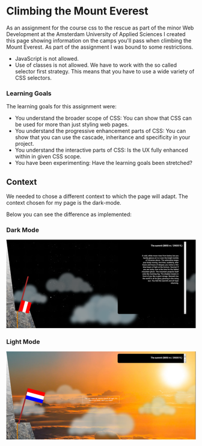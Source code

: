 # Climbing the Mount Everest
As an assignment for the course css to the rescue as part of the minor Web Development at the Amsterdam University of Applied Sciences I created this page showing information on the camps you'll pass when climbing the Mount Everest. As part of the assignment I was bound to some restrictions.
- JavaScript is not allowed.
- Use of classes is not allowed. We have to work with the so called selector first strategy. This means that you have to use a wide variety of CSS selectors.

### Learning Goals
The learning goals for this assignment were:
- You understand the broader scope of CSS: You can show that CSS can be used for more than just styling web pages.
- You understand the progressive enhancement parts of CSS: You can show that you can use the cascade, inheritance and specificity in your project.
- You understand the interactive parts of CSS: Is the UX fully enhanced within in given CSS scope.
- You have been experimenting: Have the learning goals been stretched?

## Context
We needed to chose a different context to which the page will adapt.
The context chosen for my page is the dark-mode.

Below you can see the difference as implemented:
### Dark Mode
![Dark Mode](https://github.com/lennartdeknikker/css-to-the-rescue-1920/blob/master/wiki-resources/dark-mode.png)
### Light Mode
![Dark Mode](https://github.com/lennartdeknikker/css-to-the-rescue-1920/blob/master/wiki-resources/light-mode.png)

